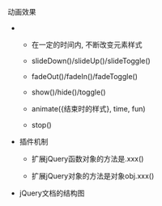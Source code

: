 动画效果

* * 在一定的时间内, 不断改变元素样式

  * slideDown\(\)/slideUp\(\)/slideToggle\(\)

  * fadeOut\(\)/fadeIn\(\)/fadeToggle\(\)

  * show\(\)/hide\(\)/toggle\(\)

  * animate\({结束时的样式}, time, fun\)

  * stop\(\)
* 插件机制

  * 扩展jQuery函数对象的方法是.xxx\(\)

  * 扩展jQuery对象的方法是对象obj.xxx\(\)

* jQuery文档的结构图



